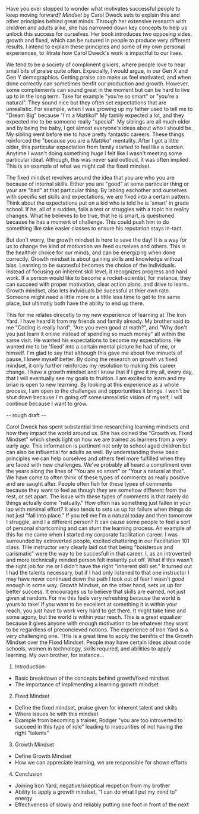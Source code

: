---
---
Have you ever stopped to wonder what motivates successful people to keep moving forward? _Mindset_ by Carol Dweck sets to explain this and other principles behind great minds. Through her extensive research with children and adults alike, she has narrowed down key concepts to help us unlock this success for ourselves. Her book introduces two opposing sides, growth and fixed, which can be nutured in people to produce very different results. I intend to explain these principles and some of my own personal experiences, to ilitrate how Carol Dweck's work is impactful to our lives. 

We tend to be a society of compliment giviers, where people love to hear small bits of praise quite often. Expecially, I would argue, in our Gen X and Gen Y demographics. Getting praise can make us feel motivated, and when done correctly can sometimes benfit our production and growth. However, some compliements can sound great in the moment but can be hard to live up to in the long term. Take for example "you're so smart" or "you're a natural". They sound nice but they often set expectations that are unrealistic. For example, when I was growing up my father used to tell me to "Dream Big" because "I'm a Mattiko!" My family expected a lot, and they expected me to be somoene really "special". My siblings are all much older and by being the baby, I got almost everyone's ideas about who I should be. My sibling went before me to have pretty fantastic careers. These things reinforced the "because you are a Mattiko" mentality. After I got a little older, this particular expectation from family started to feel like a burden. Anytime I wasn't doing something _huge_ I felt like I wasn't meeting some particular ideal. Although, this was never said outloud, it was often implied. This is an example of what we might call the fixed mindset. 

The fixed mindset revolves around the idea that you are who you are because of internal skills. Either you are "good" at some particular thing or your are "bad" at that particular thing. By labling eachother and ourselves with specific set skills and expectations, we are fixed into a certain pattern. Think about the expectations put on a kid who is told he is 'smart' in grade school. If he, all of a sudden, fails a test or struggles with a topic his reality changes. What he believes to be true, that he is smart, is questioned because he has a moment of challenge. This could push him to do something like take easier classes to ensure his reputation stays in-tact. 

But don't worry, the growth mindset is here to save the day! It is a way for us to change the kind of motivation we feed ourselves and others. This is the healthier choice for our minds, and can be energizing when done correctly. Growth mindset is about gaining skills and knowledge without bias. Learning to be succesful becomes the choice of the individuals. Instead of focusing on inherent skill level, it recognizes progress and hard work. If a person would like to become a rocket-scientist, for instance, they can succeed with proper motivation, clear action plans, and drive to learn.. Growth mindset, also lets indviduals be sucessful at thier own rate. Someone might need a little more or a little less time to get to the same place, but ultimatly both have the ability to end up there. 

This for me relates direcetly to my new experience of learning at The Iron Yard. I have heard it from my friends and family already. My brother said to me "Coding is really hard", "Are you even good at math?", and "Why don't you just learn it online instead of spending so much money" all within the same visit. He wanted his expectations to become my expectations. He wanted me to be 'fixed' into a certain mental picture he had of me, or himself. I'm glad to say that although this gave me about five minuets of pause, I knew myself better. By doing the research on growth vs fixed mindset, it only further reinforces my resolution to making this career change. I have a growth mindset and I know that if I give it my all, every day, that I will eventually see my goals to fruition. I am excited to learn and my brian is open to new learning. By looking at this experience as a whole process, I am open to the challenges and opportunities it brings. I won't be shut down because I'm going off some unrealistic vision of myself, I will continue because I want to grow. 




-- rough draft --

Carol Dweck has spent substantial time researching learning mindsets and how they impact the world around us. She has coined the "Growth vs. Fixed Mindset" which sheds light on how we are trained as learners from a very early age. This information is pertinent not only to school aged children but can also be influential for adults as well. By understanding these basic principles we can help ourselves and others feel more fulfilled when they are faced with new challenges.
We've probably all heard a compliment over the years along the lines of "You are so smart" or "Your a natural at that". We have come to often think of these types of comments as really positive and are saught after. People often fish for these types of comments because they want to feel as though they are somehow different from the rest, or set apart. The issue with these types of comments is that rarely do things actually come "natually." How often has something just fallen in your lap with minimal effort? It also tends to sets us up for failure when things do not just "fall into place." If you tell me I'm a natural today and then tomorrow I struggle, amd I a different person? It can cause some people to feel a sort of personal shortcoming and can stunt the learning process. An example of this for me came when I started my corporate facilitation career. I was surrounded by extroverted people, excited chattering in our Facilitation 101 class. THe instructor very clearly laid out that being "boisterous and carismatic" were the way to be succesfull in that career. I, as an introverted and more technically minded person felt instantly put off. What if this wasn't the right job for me or I didn't have the right "inherent skill set." It turned out I had the talents necessary, but if I had only listened to that one instructor I may have never continued down the path I took out of fear I wasn't good enough in some way. 
Growth Mindset, on the other hand, sets us up for better success. It encourages us to believe that skills are earned, not just given at random. For me this feels very refreshing because the world is yours to take! If you want to be excellent at something it is within your reach, you just have to work very hard to get there. It might take time and some agony, but the world is within your reach. This is a great equalizer because it gives anyone with enough motivation to be whatever they want to be regardless of preconcieved notions. 
The experience of Iron Yard is a very challenging one. THis is a great time to apply the benifits of the Growth Mindset over the Fixed Mindset. People may have certain ideas about code schools, women in technology, skills required, and abilities to apply learning. My own brother, for instance...



1. Introduction- 
  * Basic breakdown of the concepts behind growth/fixed mindset
  * The importance of implimenting a learning growth mindset
2. Fixed Mindset
  * Define the fixed mindset, praise given for inherent talent and skills
  * Where issues lie with this mindset
  * Example from becoming a trainer, Rodger "you are too introverted to succeed in this type of role" leading to insecurities of not having the right "talents"
3. Growth Mindset
  * Define Growth Mindset
  * How we can appreciate learning, we are responsible for shown efforts
4. Conclusion
  * Joining Iron Yard, negative/skeptical recpetion from my brother
  * Ability to apply a growth mindset, "I can do what I put my mind to" energy
  * Effectiveness of slowly and reliably putting one foot in front of the next
